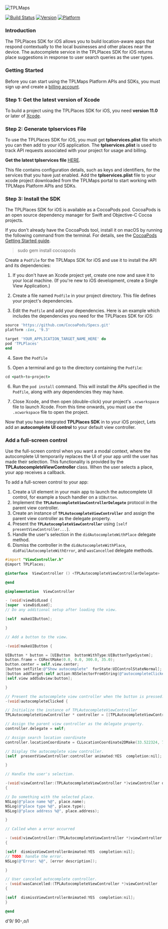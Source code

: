 

![TPLMaps](https://api.tplmaps.com/apiportal/assets/images/portal_landing_image.png)

[![Build Status](https://travis-ci.com/anumshk27/TPLMapDemo.svg?token=pAxNL3frqpRC6rqwAYgv&branch=master)](https://travis-ci.com/anumshk27/TPLMapDemo)
[![Version](https://img.shields.io/cocoapods/v/TPLMaps.svg?style=flat)](http://cocoapods.org/pods/TPLMaps)
[![Platform](https://img.shields.io/cocoapods/p/TPLMaps.svg?style=flat)](http://cocoapods.org/pods/TPLMaps)

### Introduction
The TPLPlaces SDK for iOS allows you to build location-aware apps that respond contextually to the local businesses and other places near the device. The autocomplete service in the TPLPlaces SDK for iOS returns place suggestions in response to user search queries as the user types.

### Getting Started
Before you can start using the TPLMaps Platform APIs and SDKs, you must sign up and create a [billing account](https://api.tplmaps.com/apiportal/#/portal/pricing-plan).

### Step 1: Get the latest version of Xcode
To build a project using the TPLPlaces SDK for iOS, you need **version 11.0** or later of [Xcode](https://developer.apple.com/xcode/).

### Step 2: Generate tplservices File
To use the TPLPlaces SDK for iOS, you must get **tplservices.plist** file which you can then add to your iOS application. The **tplservices.plist** is used to track API requests associated with your project for usage and billing.

**Get the latest tplservices file**
[HERE](http://api.tplmaps.com/apiportal/#/portal/home).

This file contains configuration details, such as keys and identifiers, for the services that you have just enabled. Add the **tplservices.plist** file to your xcode project downloaded from the TPLMaps portal to start working with TPLMaps Platform APIs and SDKs.


### Step 3: Install the SDK

The TPLPlaces SDK for iOS is available as a CocoaPods pod. CocoaPods is an open source dependency manager for Swift and Objective-C Cocoa projects.

If you don't already have the CocoaPods tool, install it on macOS by running the following command from the terminal. For details, see the [CocoaPods Getting Started guide](https://guides.cocoapods.org/using/getting-started.html).

> sudo gem install cocoapods

Create a `Podfile` for the TPLMaps SDK for iOS and use it to install the API and its dependencies:

1. If you don't have an Xcode project yet, create one now and save it to your local machine. (If you're new to iOS development, create a Single View Application.)

2. Create a file named `Podfile` in your project directory. This file defines your project's dependencies. 

3. Edit the `Podfile` and add your dependencies. Here is an example which includes the dependencies you need for the TPLPlaces SDK for iOS:

```ruby
source 'https://github.com/CocoaPods/Specs.git'
platform :ios, '9.3'

target 'YOUR_APPLICATION_TARGET_NAME_HERE' do
pod 'TPLPlaces'
end
```

4. Save the `Podfile`

5. Open a terminal and go to the directory containing the `Podfile`:
```ruby
cd <path-to-project>
```

6. Run the `pod install` command. This will install the APIs specified in the `Podfile`, along with any dependencies they may have.

7. Close Xcode, and then open (double-click) your project's `.xcworkspace` file to launch Xcode. From this time onwards, you must use the `.xcworkspace` file to open the project.

Now that you have integrated **TPLPlaces SDK** in to your iOS project, Lets add an **autocomplete UI control** to your default view controller.

### Add a full-screen control
Use the full-screen control when you want a modal context, where the autocomplete UI temporarily replaces the UI of your app until the user has made their selection. This functionality is provided by the **TPLAutocompleteViewController** class. When the user selects a place, your app receives a callback.

To add a full-screen control to your app:
1.  Create a UI element in your main app to launch the autocomplete UI control, for example a touch handler on a  `UIButton`.
2.  Implement the  **`TPLAutocompleteViewControllerDelegate`** protocol in the parent view controller.
3.  Create an instance of  **`TPLAutocompleteViewController`** and assign the parent view controller as the delegate property.
4.  Present the  **`TPLAutocompleteViewController`** using  `[self presentViewController...]`.
5.  Handle the user's selection in the  `didAutocompleteWithPlace`  delegate method.
6.  Dismiss the controller in the  `didAutocompleteWithPlace`,  `didFailAutocompleteWithError`, and  `wasCancelled`  delegate methods.

```objective-c
#import "ViewController.h"
@import TPLPlaces;

@interface  ViewController () <TPLAutocompleteViewControllerDelegate>

@end

@implementation  ViewController

- (void)viewDidLoad {
[super  viewDidLoad];
// Do any additional setup after loading the view.

[self  makeUIButton];

}

// Add a button to the view.

-(void)makeUIButton {

UIButton * button = [UIButton  buttonWithType:UIButtonTypeSystem];
button.frame = CGRectMake(0.0, 0.0, 300.0, 35.0);
button.center = self.view.center;
[button setTitle:@"Show autocomplete"  forState:UIControlStateNormal];
[button addTarget:self action:NSSelectorFromString(@"autocompleteClicked") forControlEvents:UIControlEventTouchUpInside];
[self.view addSubview:button];

}

// Present the autocomplete view controller when the button is pressed.
-(void)autocompleteClicked {

// Initialize the instance of TPLAutocompleteViewController
TPLAutocompleteViewController * controller = [[TPLAutocompleteViewController  alloc] init];

// Assign the parent view controller as the delegate property.
controller.delegate = self;

// Assign search location coordinate
controller.locationCoordinate = CLLocationCoordinate2DMake(33.522324, 73.094098);

// Display the autocomplete view controller.
[self  presentViewController:controller animated:YES  completion:nil];

}

// Handle the user's selection.

-(void)viewController:(TPLAutocompleteViewController *)viewController didAutocompleteWithPlace:(Place *)place 
{

// Do something with the selected place.
NSLog(@"place name %@", place.name);
NSLog(@"place type %@", place.type);
NSLog(@"place address %@", place.address);

}

// Called when a error occurred

- (void)viewController:(TPLAutocompleteViewController *)viewController didFailAutocompleteWithError:(NSError *)error 
{

[self  dismissViewControllerAnimated:YES  completion:nil];
// TODO: handle the error.
NSLog(@"Error: %@", [error description]);

}

// User canceled autocomplete controller.
- (void)wasCancelled:(TPLAutocompleteViewController *)viewController 
{

[self  dismissViewControllerAnimated:YES  completion:nil];
}

@end
```

d'9/
90-,o/l

